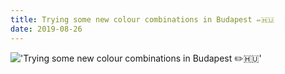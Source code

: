 ```yaml
---
title: Trying some new colour combinations in Budapest ✏️🇭🇺
date: 2019-08-26
---
```


!['Trying some new colour combinations in Budapest ✏️🇭🇺'](/105TryingsomenewcolourcombinationsinBudapest------1.jpg)

